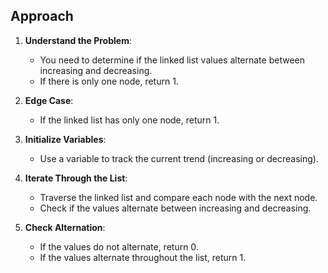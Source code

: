 ## Approach

1. **Understand the Problem**:
   - You need to determine if the linked list values alternate between increasing and decreasing.
   - If there is only one node, return 1.

2. **Edge Case**:
   - If the linked list has only one node, return 1.

3. **Initialize Variables**:
   - Use a variable to track the current trend (increasing or decreasing).

4. **Iterate Through the List**:
   - Traverse the linked list and compare each node with the next node.
   - Check if the values alternate between increasing and decreasing.

5. **Check Alternation**:
   - If the values do not alternate, return 0.
   - If the values alternate throughout the list, return 1.